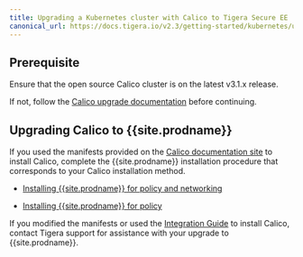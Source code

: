 ```yaml
---
title: Upgrading a Kubernetes cluster with Calico to Tigera Secure EE
canonical_url: https://docs.tigera.io/v2.3/getting-started/kubernetes/upgrade-cnx
---
```


## Prerequisite

Ensure that the open source Calico cluster is on the latest v3.1.x
release.

If not, follow the [Calico upgrade documentation](https://docs.projectcalico.org/v3.1/getting-started/kubernetes/upgrade/) 
before continuing.

## Upgrading Calico to {{site.prodname}}

If you used the manifests provided on the [Calico documentation site](https://docs.projectcalico.org/) 
to install Calico, complete the {{site.prodname}} installation procedure that 
corresponds to your Calico installation method.

- [Installing {{site.prodname}} for policy and networking](installation/calico)

- [Installing {{site.prodname}} for policy](installation/other)

If you modified the manifests or used the 
[Integration Guide](https://docs.projectcalico.org/latest/getting-started/kubernetes/installation/integration) 
to install Calico, contact Tigera support for assistance with your upgrade 
to {{site.prodname}}.

